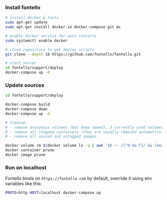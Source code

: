### Install fontello

```sh
# install docker & tools
sudo apt-get update
sudo apt-get install docker.io docker-compose git mc

# enable docker service for auto restarts
sudo systemctl enable docker

# clone repository to get deploy scripts
git clone --depth 10 https://github.com/fontello/fontello.git

# start server
cd fontello/support/deploy
docker-compose up -d
```

### Update sources

```sh
cd fontello/support/deploy

docker-compose build
docker-compose down
docker-compose up -d

# Cleanup:
# - remove anonymous volumes (but keep named), 3 currently used volumes will error out
# - remove all stopped containers (they are usually removed automatically)
# - remove all unused and untagged images

docker volume rm $(docker volume ls -q | awk '$0 !~ /[^0-9a-f]/ && length($0) == 64 { print }')
docker container prune
docker image prune
```

### Run on localhost

Fontello binds on `https://fontello.com` by default, override it using env variables like this:

```sh
PROTO=http HOST=localhost docker-compose up
```
